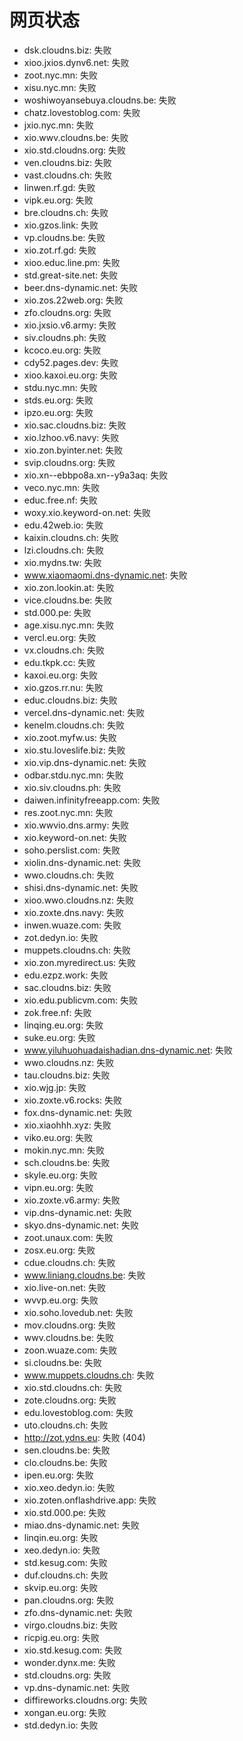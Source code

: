 # 网页状态
- dsk.cloudns.biz: 失败
- xioo.jxios.dynv6.net: 失败
- zoot.nyc.mn: 失败
- xisu.nyc.mn: 失败
- woshiwoyansebuya.cloudns.be: 失败
- chatz.lovestoblog.com: 失败
- jxio.nyc.mn: 失败
- xio.wwv.cloudns.be: 失败
- xio.std.cloudns.org: 失败
- ven.cloudns.biz: 失败
- vast.cloudns.ch: 失败
- linwen.rf.gd: 失败
- vipk.eu.org: 失败
- bre.cloudns.ch: 失败
- xio.gzos.link: 失败
- vp.cloudns.be: 失败
- xio.zot.rf.gd: 失败
- xioo.educ.line.pm: 失败
- std.great-site.net: 失败
- beer.dns-dynamic.net: 失败
- xio.zos.22web.org: 失败
- zfo.cloudns.org: 失败
- xio.jxsio.v6.army: 失败
- siv.cloudns.ph: 失败
- kcoco.eu.org: 失败
- cdy52.pages.dev: 失败
- xioo.kaxoi.eu.org: 失败
- stdu.nyc.mn: 失败
- stds.eu.org: 失败
- ipzo.eu.org: 失败
- xio.sac.cloudns.biz: 失败
- xio.lzhoo.v6.navy: 失败
- xio.zon.byinter.net: 失败
- svip.cloudns.org: 失败
- xio.xn--ebbpo8a.xn--y9a3aq: 失败
- veco.nyc.mn: 失败
- educ.free.nf: 失败
- woxy.xio.keyword-on.net: 失败
- edu.42web.io: 失败
- kaixin.cloudns.ch: 失败
- lzi.cloudns.ch: 失败
- xio.mydns.tw: 失败
- www.xiaomaomi.dns-dynamic.net: 失败
- xio.zon.lookin.at: 失败
- vice.cloudns.be: 失败
- std.000.pe: 失败
- age.xisu.nyc.mn: 失败
- vercl.eu.org: 失败
- vx.cloudns.ch: 失败
- edu.tkpk.cc: 失败
- kaxoi.eu.org: 失败
- xio.gzos.rr.nu: 失败
- educ.cloudns.biz: 失败
- vercel.dns-dynamic.net: 失败
- kenelm.cloudns.ch: 失败
- xio.zoot.myfw.us: 失败
- xio.stu.loveslife.biz: 失败
- xio.vip.dns-dynamic.net: 失败
- odbar.stdu.nyc.mn: 失败
- xio.siv.cloudns.ph: 失败
- daiwen.infinityfreeapp.com: 失败
- res.zoot.nyc.mn: 失败
- xio.wwvio.dns.army: 失败
- xio.keyword-on.net: 失败
- soho.perslist.com: 失败
- xiolin.dns-dynamic.net: 失败
- wwo.cloudns.ch: 失败
- shisi.dns-dynamic.net: 失败
- xioo.wwo.cloudns.nz: 失败
- xio.zoxte.dns.navy: 失败
- inwen.wuaze.com: 失败
- zot.dedyn.io: 失败
- muppets.cloudns.ch: 失败
- xio.zon.myredirect.us: 失败
- edu.ezpz.work: 失败
- sac.cloudns.biz: 失败
- xio.edu.publicvm.com: 失败
- zok.free.nf: 失败
- linqing.eu.org: 失败
- suke.eu.org: 失败
- www.yiluhuohuadaishadian.dns-dynamic.net: 失败
- wwo.cloudns.nz: 失败
- tau.cloudns.biz: 失败
- xio.wjg.jp: 失败
- xio.zoxte.v6.rocks: 失败
- fox.dns-dynamic.net: 失败
- xio.xiaohhh.xyz: 失败
- viko.eu.org: 失败
- mokin.nyc.mn: 失败
- sch.cloudns.be: 失败
- skyle.eu.org: 失败
- vipn.eu.org: 失败
- xio.zoxte.v6.army: 失败
- vip.dns-dynamic.net: 失败
- skyo.dns-dynamic.net: 失败
- zoot.unaux.com: 失败
- zosx.eu.org: 失败
- cdue.cloudns.ch: 失败
- www.liniang.cloudns.be: 失败
- xio.live-on.net: 失败
- wvvp.eu.org: 失败
- xio.soho.lovedub.net: 失败
- mov.cloudns.org: 失败
- wwv.cloudns.be: 失败
- zoon.wuaze.com: 失败
- si.cloudns.be: 失败
- www.muppets.cloudns.ch: 失败
- xio.std.cloudns.ch: 失败
- zote.cloudns.org: 失败
- edu.lovestoblog.com: 失败
- uto.cloudns.ch: 失败
- http://zot.ydns.eu: 失败 (404)
- sen.cloudns.be: 失败
- clo.cloudns.be: 失败
- ipen.eu.org: 失败
- xio.xeo.dedyn.io: 失败
- xio.zoten.onflashdrive.app: 失败
- xio.std.000.pe: 失败
- miao.dns-dynamic.net: 失败
- linqin.eu.org: 失败
- xeo.dedyn.io: 失败
- std.kesug.com: 失败
- duf.cloudns.ch: 失败
- skvip.eu.org: 失败
- pan.cloudns.org: 失败
- zfo.dns-dynamic.net: 失败
- virgo.cloudns.biz: 失败
- ricpig.eu.org: 失败
- xio.std.kesug.com: 失败
- wonder.dynx.me: 失败
- std.cloudns.org: 失败
- vp.dns-dynamic.net: 失败
- diffireworks.cloudns.org: 失败
- xongan.eu.org: 失败
- std.dedyn.io: 失败
